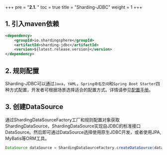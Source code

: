 +++
pre = "<b>2.1. </b>"
toc = true
title = "Sharding-JDBC"
weight = 1
+++

## 1. 引入maven依赖

```xml
<dependency>
    <groupId>io.shardingsphere</groupId>
    <artifactId>sharding-jdbc</artifactId>
    <version>${latest.release.version}</version>
</dependency>
```

## 2. 规则配置

Sharding-JDBC可以通过`Java`，`YAML`，`Spring命名空间`和`Spring Boot Starter`四种方式配置，开发者可根据场景选择适合的配置方式。详情请参见[配置手册](/manual/sharding-jdbc/configuration/)。

## 3. 创建DataSource

通过ShardingDataSourceFactory工厂和规则配置对象获取ShardingDataSource，ShardingDataSource实现自JDBC的标准接口DataSource。然后即可通过DataSource选择使用原生JDBC开发，或者使用JPA, MyBatis等ORM工具。

```java
DataSource dataSource = ShardingDataSourceFactory.createDataSource(dataSourceMap, shardingRuleConfig);
```
